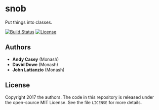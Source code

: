 # snob 

Put things into classes.

[![Build Status](https://img.shields.io/travis/andycasey/snob/master.svg)](https://travis-ci.org/andycasey/snob)
[![License](https://img.shields.io/badge/license-MIT-blue.svg)](https://github.com/andycasey/snob/blob/refactor/LICENSE)


## Authors
- **Andy Casey** (Monash)
- **David Dowe** (Monash)
- **John Lattanzio** (Monash)

## License
Copyright 2017 the authors. The code in this repository is released under the open-source MIT License.
See the file `LICENSE` for more details.
